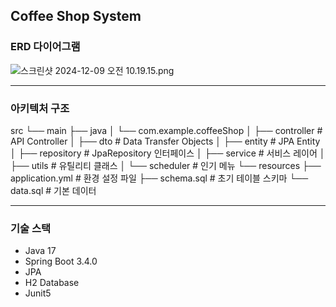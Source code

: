 ## Coffee Shop System

### ERD 다이어그램 
![스크린샷 2024-12-09 오전 10.19.15.png](..%2F..%2FDesktop%2F%EC%8A%A4%ED%81%AC%EB%A6%B0%EC%83%B7%202024-12-09%20%EC%98%A4%EC%A0%84%2010.19.15.png)

---
### 아키텍처 구조
src
└── main
├── java
│   └── com.example.coffeeShop
│       ├── controller    # API Controller
│       ├── dto           # Data Transfer Objects
│       ├── entity        # JPA Entity
│       ├── repository    # JpaRepository 인터페이스
│       ├── service       # 서비스 레이어
│       ├── utils         # 유틸리티 클래스
│       └── scheduler     # 인기 메뉴
└── resources
├── application.yml   # 환경 설정 파일
├── schema.sql        # 초기 테이블 스키마
└── data.sql          # 기본 데이터

---
### 기술 스택 
- Java 17 
- Spring Boot 3.4.0
- JPA
- H2 Database
- Junit5